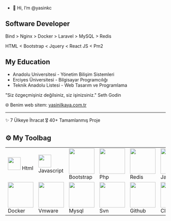 - 👋 Hi, I’m @yasinkc

## Software Developer


Bind > Nginx > Docker > Laravel > MySQL > Redis

HTML < Bootstrap < Jquery < React JS < Pm2


## My Education
- Anadolu Universitesi - Yönetim Bilişim Sistemleri
- Erciyes Üniversitesi - Bilgisayar Programcılığı
- Teknik Anadolu Listesi - Web Tasarım  ve Programlama 


"Siz özgeçmişiniz değilsiniz, siz işinizsiniz." Seth Godin

🌐 Benim web sitem: [yasinilkaya.com.tr](https://yasinilkaya.com.tr/)

-----

✨ 7 Ülkeye İhracat
🎖️ 40+ Tamamlanmış Proje




## ⚙️ My Toolbag
|||||||||||
|-|-|-|-|-|-|-|-|-|-|
|<img src="https://yasinilkaya.com.tr/images/skill/html.png" width="40"> Html|<img src="https://yasinilkaya.com.tr/images/skill/javascript.png" width="40"> Javascript|<img src="https://yasinilkaya.com.tr/images/skill/bootstrap.png" width="80"> Bootstrap|<img src="https://yasinilkaya.com.tr/images/skill/php.png" width="80"> Php|<img src="https://yasinilkaya.com.tr/images/skill/redis.png" width="80"> Redis|<img src="https://yasinilkaya.com.tr/images/skill/java.png" width="80"> Java|<img src="https://yasinilkaya.com.tr/images/skill/nginx.png" width="80"> Nginx|<img src="https://yasinilkaya.com.tr/images/skill/jquery.png" width="80"> Jquery|<img src="https://yasinilkaya.com.tr/images/skill/laravel.jpg" width="80"> Laravel|<img src="https://yasinilkaya.com.tr/images/skill/pm2.png" width="80"> Pm2
|<img src="https://yasinilkaya.com.tr/images/skill/docker.svg" width="80"> Docker|<img src="https://yasinilkaya.com.tr/images/skill/vmware.png" width="80"> Vmware|<img src="https://yasinilkaya.com.tr/images/skill/mysql.png" width="80"> Mysql|<img src="https://yasinilkaya.com.tr/images/skill/tortoise-svn.png" width="80"> Svn|<img src="https://yasinilkaya.com.tr/images/skill/github.png" width="80"> Github|<img src="https://yasinilkaya.com.tr/images/skill/cloudflare.png" width="80"> Cloudflare|<img src="https://yasinilkaya.com.tr/images/skill/hotjar.svg" width="80"> Hotjar |<img src="https://yasinilkaya.com.tr/images/skill/cpanel.png" width="80"> cPanel |<img src="https://yasinilkaya.com.tr/images/skill/facebook.png" width="50"> Facebook Ads|<img src="https://yasinilkaya.com.tr/images/skill/google-analytics.png" width="50"> Google Analytics




